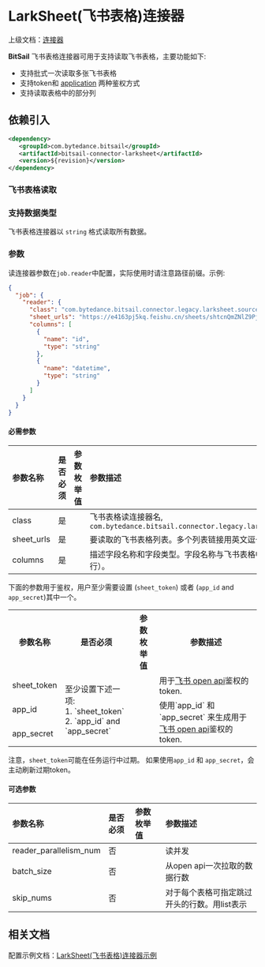 # LarkSheet(飞书表格)连接器

上级文档：[连接器](../README.md)

**BitSail** 飞书表格连接器可用于支持读取飞书表格，主要功能如下:

 - 支持批式一次读取多张飞书表格
 - 支持token和 [application](https://open.feishu.cn/document/ukTMukTMukTM/uYTM5UjL2ETO14iNxkTN/terminology?lang=en-US) 两种鉴权方式
 - 支持读取表格中的部分列


## 依赖引入

```xml
<dependency>
   <groupId>com.bytedance.bitsail</groupId>
   <artifactId>bitsail-connector-larksheet</artifactId>
   <version>${revision}</version>
</dependency>
```

### 飞书表格读取

### 支持数据类型

飞书表格连接器以 `string` 格式读取所有数据。


### 参数

读连接器参数在`job.reader`中配置，实际使用时请注意路径前缀。示例:

```json
{
  "job": {
    "reader": {
      "class": "com.bytedance.bitsail.connector.legacy.larksheet.source.LarkSheetInputFormat",
      "sheet_urls": "https://e4163pj5kq.feishu.cn/sheets/shtcnQmZNlZ9PjZUJKT5oU3Sjjg?sheet=ZbzDHq",
      "columns": [
        {
          "name": "id",
          "type": "string"
        },
        {
          "name": "datetime",
          "type": "string"
        }
      ]
    }
  }
}
```

#### 必需参数

| 参数名称                  | 是否必须 | 参数枚举值 | 参数描述                                                                                                    |
|:-----------------------------|:---------|:---------------|:---------------------------------------------------------------------------------------------------------------|
| class                        | 是      |                | 飞书表格读连接器名, `com.bytedance.bitsail.connector.legacy.larksheet.source.LarkSheetInputFormat` |
|sheet_urls | 是 |  | 要读取的飞书表格列表。多个列表链接用英文逗号分隔| 
| columns | 是 | | 描述字段名称和字段类型。字段名称与飞书表格中的header相关（header即为第一行）。|

下面的参数用于鉴权，用户至少需要设置 (`sheet_token`) 或者 (`app_id` and `app_secret`)其中一个。


<table>
    <tr>
        <th>参数名称</th>
        <th>是否必须</th>
        <th>参数枚举值</th>
        <th>参数描述</th>
    </tr>
    <tr>
        <td>sheet_token</td>
        <td rowspan="3">至少设置下述一项:<br/>1. `sheet_token`<br/>2. `app_id` and `app_secret`</td>
        <td></td>
        <td>用于<a href="https://open.feishu.cn/document/ukTMukTMukTM/ugTMzUjL4EzM14COxMTN">飞书 open api</a>鉴权的token.</td>
    </tr>
    <tr>
        <td>app_id</td>
        <td></td>
        <td rowspan="2">使用`app_id` 和 `app_secret` 来生成用于<a href="https://open.feishu.cn/document/ukTMukTMukTM/ugTMzUjL4EzM14COxMTN">飞书 open api</a>鉴权的token.</td>
    </tr>
    <tr>
        <td>app_secret</td>
        <td></td>
    </tr>
</table>

注意，`sheet_token`可能在任务运行中过期。
如果使用`app_id` 和 `app_secret`，会主动刷新过期token。


#### 可选参数

| 参数名称                  | 是否必须 | 参数枚举值 | 参数描述                                                                                                    |
|:-----------------------------|:---------|:---------------|:---------------------------------------------------------------------------------------------------------------|
| reader_parallelism_num | 否       |                | 读并发                                               |
| batch_size | 否 | | 从open api一次拉取的数据行数|
|skip_nums| 否 | | 对于每个表格可指定跳过开头的行数。用list表示|

## 相关文档

配置示例文档：[LarkSheet(飞书表格)连接器示例](./larksheet-example.md)
